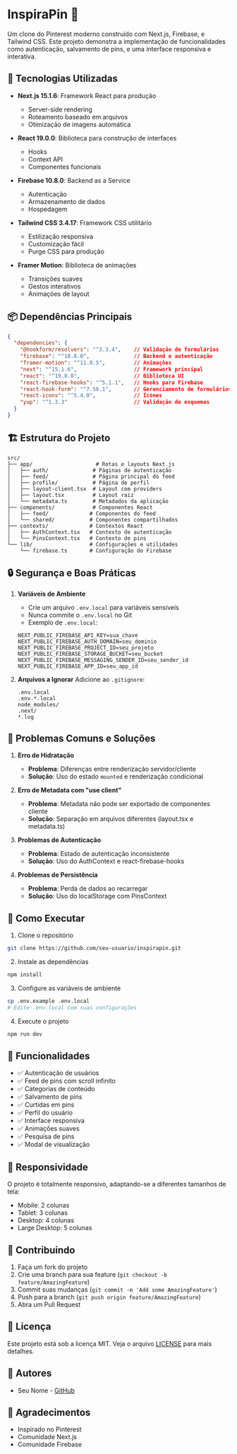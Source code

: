 # InspiraPin 🎨

Um clone do Pinterest moderno construído com Next.js, Firebase, e Tailwind CSS. Este projeto demonstra a implementação de funcionalidades como autenticação, salvamento de pins, e uma interface responsiva e interativa.

## 🚀 Tecnologias Utilizadas

- **Next.js 15.1.6**: Framework React para produção
  - Server-side rendering
  - Roteamento baseado em arquivos
  - Otimização de imagens automática

- **React 19.0.0**: Biblioteca para construção de interfaces
  - Hooks
  - Context API
  - Componentes funcionais

- **Firebase 10.8.0**: Backend as a Service
  - Autenticação
  - Armazenamento de dados
  - Hospedagem

- **Tailwind CSS 3.4.17**: Framework CSS utilitário
  - Estilização responsiva
  - Customização fácil
  - Purge CSS para produção

- **Framer Motion**: Biblioteca de animações
  - Transições suaves
  - Gestos interativos
  - Animações de layout

## 📦 Dependências Principais

```json
{
  "dependencies": {
    "@hookform/resolvers": "^3.3.4",    // Validação de formulários
    "firebase": "^10.8.0",              // Backend e autenticação
    "framer-motion": "^11.0.5",         // Animações
    "next": "^15.1.6",                  // Framework principal
    "react": "^19.0.0",                 // Biblioteca UI
    "react-firebase-hooks": "^5.1.1",   // Hooks para Firebase
    "react-hook-form": "^7.50.1",       // Gerenciamento de formulários
    "react-icons": "^5.4.0",            // Ícones
    "yup": "^1.3.3"                     // Validação de esquemas
  }
}
```

## 🏗️ Estrutura do Projeto

```
src/
├── app/                    # Rotas e layouts Next.js
│   ├── auth/              # Páginas de autenticação
│   ├── feed/              # Página principal do feed
│   ├── profile/           # Página de perfil
│   ├── layout-client.tsx  # Layout com providers
│   ├── layout.tsx         # Layout raiz
│   └── metadata.ts        # Metadados da aplicação
├── components/            # Componentes React
│   ├── feed/             # Componentes do feed
│   └── shared/           # Componentes compartilhados
├── contexts/             # Contextos React
│   ├── AuthContext.tsx   # Contexto de autenticação
│   └── PinsContext.tsx   # Contexto de pins
└── lib/                  # Configurações e utilidades
    └── firebase.ts       # Configuração do Firebase
```

## 🔒 Segurança e Boas Práticas

1. **Variáveis de Ambiente**
   - Crie um arquivo `.env.local` para variáveis sensíveis
   - Nunca commite o `.env.local` no Git
   - Exemplo de `.env.local`:
   ```env
   NEXT_PUBLIC_FIREBASE_API_KEY=sua_chave
   NEXT_PUBLIC_FIREBASE_AUTH_DOMAIN=seu_dominio
   NEXT_PUBLIC_FIREBASE_PROJECT_ID=seu_projeto
   NEXT_PUBLIC_FIREBASE_STORAGE_BUCKET=seu_bucket
   NEXT_PUBLIC_FIREBASE_MESSAGING_SENDER_ID=seu_sender_id
   NEXT_PUBLIC_FIREBASE_APP_ID=seu_app_id
   ```

2. **Arquivos a Ignorar**
   Adicione ao `.gitignore`:
   ```
   .env.local
   .env.*.local
   node_modules/
   .next/
   *.log
   ```

## 🐛 Problemas Comuns e Soluções

1. **Erro de Hidratação**
   - **Problema**: Diferenças entre renderização servidor/cliente
   - **Solução**: Uso do estado `mounted` e renderização condicional

2. **Erro de Metadata com "use client"**
   - **Problema**: Metadata não pode ser exportado de componentes cliente
   - **Solução**: Separação em arquivos diferentes (layout.tsx e metadata.ts)

3. **Problemas de Autenticação**
   - **Problema**: Estado de autenticação inconsistente
   - **Solução**: Uso do AuthContext e react-firebase-hooks

4. **Problemas de Persistência**
   - **Problema**: Perda de dados ao recarregar
   - **Solução**: Uso do localStorage com PinsContext

## 🚀 Como Executar

1. Clone o repositório
```bash
git clone https://github.com/seu-usuario/inspirapin.git
```

2. Instale as dependências
```bash
npm install
```

3. Configure as variáveis de ambiente
```bash
cp .env.example .env.local
# Edite .env.local com suas configurações
```

4. Execute o projeto
```bash
npm run dev
```

## 🌟 Funcionalidades

- ✅ Autenticação de usuários
- ✅ Feed de pins com scroll infinito
- ✅ Categorias de conteúdo
- ✅ Salvamento de pins
- ✅ Curtidas em pins
- ✅ Perfil do usuário
- ✅ Interface responsiva
- ✅ Animações suaves
- ✅ Pesquisa de pins
- ✅ Modal de visualização

## 📱 Responsividade

O projeto é totalmente responsivo, adaptando-se a diferentes tamanhos de tela:
- Mobile: 2 colunas
- Tablet: 3 colunas
- Desktop: 4 colunas
- Large Desktop: 5 colunas

## 🤝 Contribuindo

1. Faça um fork do projeto
2. Crie uma branch para sua feature (`git checkout -b feature/AmazingFeature`)
3. Commit suas mudanças (`git commit -m 'Add some AmazingFeature'`)
4. Push para a branch (`git push origin feature/AmazingFeature`)
5. Abra um Pull Request

## 📄 Licença

Este projeto está sob a licença MIT. Veja o arquivo [LICENSE](LICENSE) para mais detalhes.

## 👥 Autores

- Seu Nome - [GitHub](https://github.com/seu-usuario)

## 🙏 Agradecimentos

- Inspirado no Pinterest
- Comunidade Next.js
- Comunidade Firebase 